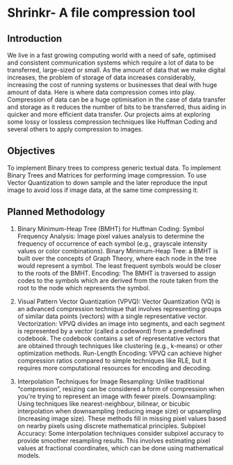 # Shrinkr- A file compression tool 

## Introduction

We live in a fast growing computing world with a need of safe, optimised and consistent communication systems which require a lot of data to be transferred, large-sized or small.
As the amount of data that we make digital increases, the problem of storage of data increases considerably, increasing the cost of running systems or businesses that deal with huge amount of data.
Here is where data compression comes into play. Compression of data can be a huge optimisation in the case of data transfer and storage as it reduces the number of bits to be transferred, thus aiding in quicker and more efficient data transfer.
Our projects aims at exploring some lossy or lossless compression techniques like Huffman Coding and several others to apply compression to images.

## Objectives

To implement Binary trees to compress generic textual data.
To implement Binary Trees and Matrices for performing  image compression.
To use Vector Quantization to down sample and the later reproduce the input image to avoid loss if image data, at the same time compressing it.

## Planned Methodology

1) Binary Minimum-Heap Tree (BMHT) for Huffman Coding:
Symbol Frequency Analysis: Image pixel values analysis to determine the frequency of occurrence of each symbol (e.g., grayscale intensity values or color combinations).
Binary Minimum-Heap Tree: a BMHT is built over the concepts of Graph Theory, where each node in the tree would represent a symbol. The least frequent symbols would be closer to the roots of the BMHT.
Encoding: The BMHT is traversed to assign codes to the symbols which are derived from the route taken from the root to the node which represents the symbol.

2) Visual Pattern Vector Quantization (VPVQ): Vector Quantization (VQ) is an advanced compression technique that involves representing groups of similar data points (vectors) with a single representative vector.
Vectorization: VPVQ divides an image into segments, and each segment is represented by a vector (called a codeword) from a predefined codebook. The codebook contains a set of representative vectors that are obtained through techniques like clustering (e.g., k-means) or other optimization methods.
Run-Length Encoding: VPVQ can achieve higher compression ratios compared to simple techniques like RLE, but it requires more computational resources for encoding and decoding.

3) Interpolation Techniques for Image Resampling: Unlike traditional “compression”, resizing can be considered a form of compression when you're trying to represent an image with fewer pixels.
Downsampling: Using techniques like nearest-neighbour, bilinear, or bicubic interpolation when downsampling (reducing image size) or upsampling (increasing image size). These methods fill in missing pixel values based on nearby pixels using discrete mathematical principles.
Subpixel Accuracy: Some interpolation techniques consider subpixel accuracy to provide smoother resampling results. This involves estimating pixel values at fractional coordinates, which can be done using mathematical models.




